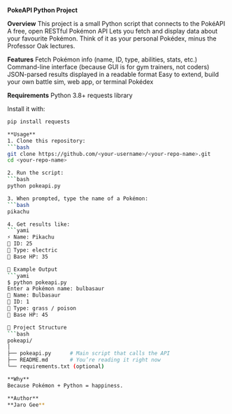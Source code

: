 **PokeAPI Python Project**

**Overview**
This project is a small Python script that connects to the PokéAPI
A free, open RESTful Pokémon API
Lets you fetch and display data about your favourite Pokémon.
Think of it as your personal Pokédex, minus the Professor Oak lectures.

**Features**
Fetch Pokémon info (name, ID, type, abilities, stats, etc.)
Command-line interface (because GUI is for gym trainers, not coders)
JSON-parsed results displayed in a readable format
Easy to extend, build your own battle sim, web app, or terminal Pokédex

**Requirements**
Python 3.8+
requests library

Install it with:
```bash
pip install requests

**Usage**
1. Clone this repository:
```bash
git clone https://github.com/<your-username>/<your-repo-name>.git
cd <your-repo-name>

2. Run the script:
```bash
python pokeapi.py

3. When prompted, type the name of a Pokémon:
```bash
pikachu

4. Get results like:
```yami
⚡ Name: Pikachu
🧬 ID: 25
🥊 Type: electric
💪 Base HP: 35

🧪 Example Output
```yami
$ python pokeapi.py
Enter a Pokémon name: bulbasaur
🌿 Name: Bulbasaur
🧬 ID: 1
🥊 Type: grass / poison
💪 Base HP: 45

🧩 Project Structure
```bash
pokeapi/
│
├── pokeapi.py      # Main script that calls the API
├── README.md       # You’re reading it right now
└── requirements.txt (optional)

**Why**
Because Pokémon + Python = happiness.

**Author**
**Jaro Gee**
